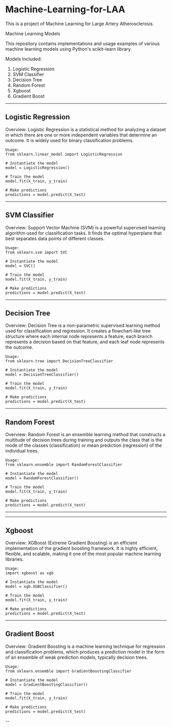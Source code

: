# Machine-Learning-for-LAA
This is a project of Machine Learning for Large Artery Atherosclerosis.

Machine Learning Models

This repository contains implementations and usage examples of various machine learning models using Python's scikit-learn library.

Models Included:

1. Logistic Regression
2. SVM Classifier
3. Decision Tree
4. Random Forest
5. Xgboost
6. Gradient Boost

---

## Logistic Regression

Overview:
Logistic Regression is a statistical method for analyzing a dataset in which there are one or more independent variables that determine an outcome. It is widely used for binary classification problems.
```
Usage:
from sklearn.linear_model import LogisticRegression

# Instantiate the model
model = LogisticRegression()

# Train the model
model.fit(X_train, y_train)

# Make predictions
predictions = model.predict(X_test)
```
---

## SVM Classifier

Overview:
Support Vector Machine (SVM) is a powerful supervised learning algorithm used for classification tasks. It finds the optimal hyperplane that best separates data points of different classes.
```
Usage:
from sklearn.svm import SVC

# Instantiate the model
model = SVC()

# Train the model
model.fit(X_train, y_train)

# Make predictions
predictions = model.predict(X_test)
```
---

## Decision Tree

Overview:
Decision Tree is a non-parametric supervised learning method used for classification and regression. It creates a flowchart-like tree structure where each internal node represents a feature, each branch represents a decision based on that feature, and each leaf node represents the outcome.
```
Usage:
from sklearn.tree import DecisionTreeClassifier

# Instantiate the model
model = DecisionTreeClassifier()

# Train the model
model.fit(X_train, y_train)

# Make predictions
predictions = model.predict(X_test)
```
---

## Random Forest

Overview:
Random Forest is an ensemble learning method that constructs a multitude of decision trees during training and outputs the class that is the mode of the classes (classification) or mean prediction (regression) of the individual trees.
```
Usage:
from sklearn.ensemble import RandomForestClassifier

# Instantiate the model
model = RandomForestClassifier()

# Train the model
model.fit(X_train, y_train)

# Make predictions
predictions = model.predict(X_test)
```
---
---

## Xgboost

Overview:
XGBoost (Extreme Gradient Boosting) is an efficient implementation of the gradient boosting framework. It is highly efficient, flexible, and scalable, making it one of the most popular machine learning libraries.
```
Usage:
import xgboost as xgb

# Instantiate the model
model = xgb.XGBClassifier()

# Train the model
model.fit(X_train, y_train)

# Make predictions
predictions = model.predict(X_test)
```
---

## Gradient Boost

Overview:
Gradient Boosting is a machine learning technique for regression and classification problems, which produces a prediction model in the form of an ensemble of weak prediction models, typically decision trees.
```
Usage:
from sklearn.ensemble import GradientBoostingClassifier

# Instantiate the model
model = GradientBoostingClassifier()

# Train the model
model.fit(X_train, y_train)

# Make predictions
predictions = model.predict(X_test)
```
--

